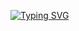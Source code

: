 [![Typing SVG](https://readme-typing-svg.herokuapp.com?color=%2336BCF7&lines=Кучумов+Михаил+Юрьевич)](https://git.io/typing-svg)

<!--
**MisKuchum/MisKuchum** is a ✨ _special_ ✨ repository because its `README.md` (this file) appears on your GitHub profile.

Here are some ideas to get you started:

- 🔭 I’m currently working on ...
- 🌱 I’m currently learning ...
- 👯 I’m looking to collaborate on ...
- 🤔 I’m looking for help with ...
- 💬 Ask me about ...
- 📫 How to reach me: ...
- 😄 Pronouns: ...
- ⚡ Fun fact: ...
-->
